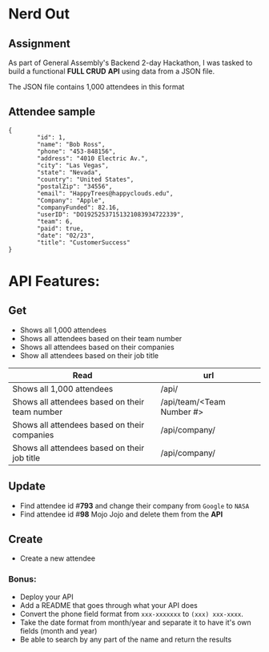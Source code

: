 # Nerd Out 


## Assignment
As part of General Assembly's Backend 2-day Hackathon, I was tasked to build a functional **FULL CRUD** **API** using data from a JSON file.

The JSON file contains 1,000 attendees in this format
## Attendee sample

```
{
		"id": 1,
		"name": "Bob Ross",
		"phone": "453-848156",
		"address": "4010 Electric Av.",
		"city": "Las Vegas",
		"state": "Nevada",
		"country": "United States",
		"postalZip": "34556",
		"email": "HappyTrees@happyclouds.edu",
		"Company": "Apple",
		"companyFunded": 82.16,
		"userID": "DO19252537151321083934722339",
		"team": 6,
		"paid": true,
		"date": "02/23",
		"title": "CustomerSuccess"
}
```

# API Features:

## Get
- Shows all 1,000 attendees 
- Shows all attendees based on their team number
- Shows all attendees based on their companies
- Show all attendees based on their job title

| Read      | url |
| ----------- | ----------- |
| Shows all 1,000 attendees      | /api/       |
| Shows all attendees based on their team number  | /api/team/<Team Number #> |
| Shows all attendees based on their companies  |  /api/company/<Company Name > |
| Shows all attendees based on their job title |  /api/company/<Job Title > |
	

## Update
- Find attendee id #**793** and change their company from `Google` to `NASA`
- Find attendee id #**98** Mojo Jojo and delete them from the **API**

## Create
- Create a new attendee

###  Bonus:

 - Deploy your API
 - Add a README that goes through what your API does
 - Convert the phone field format from `xxx-xxxxxxx` to `(xxx) xxx-xxxx`.
 - Take the date format from month/year and separate it to have it's own fields (month and year)
 - Be able to search by any part of the name and return the results 
